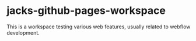 # jacks-github-pages-workspace

This is a workspace testing various web features, usually related to webflow development.